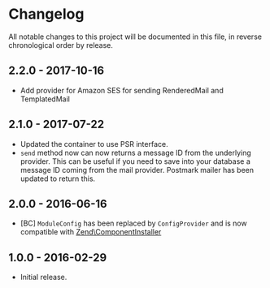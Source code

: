 # Changelog

All notable changes to this project will be documented in this file, in reverse chronological order by release.

## 2.2.0 - 2017-10-16

- Add provider for Amazon SES for sending RenderedMail and TemplatedMail

## 2.1.0 - 2017-07-22

- Updated the container to use PSR interface.
- `send` method now can now returns a message ID from the underlying provider. This can be useful if you need to
  save into your database a message ID coming from the mail provider. Postmark mailer has been updated to return this.

## 2.0.0 - 2016-06-16

- [BC] `ModuleConfig` has been replaced by `ConfigProvider` and is now compatible with [Zend\ComponentInstaller](https://zendframework.github.io/zend-component-installer/)

## 1.0.0 - 2016-02-29

- Initial release.
